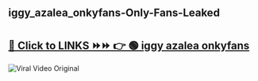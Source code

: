 
 ## iggy_azalea_onkyfans-Only-Fans-Leaked

# <h2><a href="https://clipsfans.com/iggy_azalea_onkyfans&ref=git">🔗 Click to LINKS ⏩⏩ 👉 🟢 iggy azalea onkyfans </a></h2>

<a href="https://clipsfans.com/iggy_azalea_onkyfans&ref=git" rel="nofollow" data-target="animated-image.originalLink"><img src="https://i.ibb.co.com/xMMVF88/686577567.gif" alt="Viral Video Original" style="max-width: 100%; display: inline-block;" data-target="animated-image.originalImage"></a>
